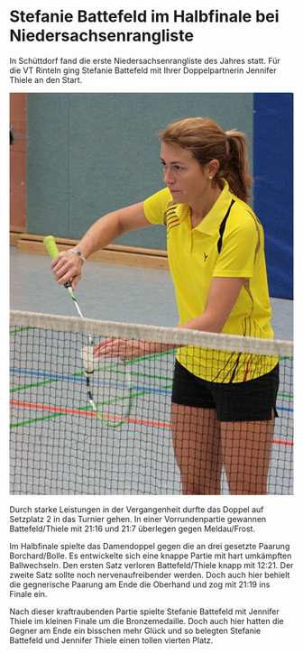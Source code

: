 # Stefanie Battefeld im Halbfinale bei Niedersachsenrangliste

In Schüttdorf fand die erste Niedersachsenrangliste des Jahres statt. Für die VT Rinteln ging Stefanie Battefeld mit Ihrer Doppelpartnerin Jennifer Thiele an den Start.

![Stefanie Batterfeld](2017-05_batterfeld-aufschlag.jpg)

Durch starke Leistungen in der Vergangenheit durfte das Doppel auf Setzplatz 2 in das Turnier gehen. In einer Vorrundenpartie gewannen Battefeld/Thiele mit 21:16 und 21:7 überlegen gegen Meldau/Frost. 

Im Halbfinale spielte das Damendoppel gegen die an drei gesetzte Paarung Borchard/Bolle. Es entwickelte sich eine knappe Partie mit hart umkämpften Ballwechseln. Den ersten Satz verloren Battefeld/Thiele knapp mit 12:21. Der zweite Satz sollte noch nervenaufreibender werden. Doch auch hier behielt die gegnerische Paarung am Ende die Oberhand und zog mit 21:19 ins Finale ein.

Nach dieser kraftraubenden Partie spielte Stefanie Battefeld mit Jennifer Thiele im kleinen Finale um die Bronzemedaille. Doch auch hier hatten die Gegner am Ende ein bisschen mehr Glück und so belegten Stefanie Battefeld und Jennifer Thiele einen tollen vierten Platz.


